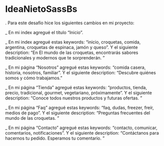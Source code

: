 # IdeaNietoSassBs

. Para este desafío hice los siguientes cambios en mi proyecto:

_ En mi index agregué el título “Inicio”.

_ En mi index agregué estas keywords: “inicio, croquetas, comida, argentina, croquetas de espinaca, jamón y queso”.
Y el siguiente description: “En El mundo de las croquetas, encontrarás sabores tradicionales y modernos que te sorprenderán. ”

_ En mi página “Nosotros” agregué estas keywords: “comida casera, historia, nosotros, familiar”.
Y el siguiente description: “Descubre quiénes somos y cómo trabajamos.”

_ En mi página “Tienda” agregué estas keywords: “productos, tienda, precio, tradicional, gourmet, vegetariano, próximamente”.
Y el siguiente description: “Conoce todos nuestros productos y futuras ofertas. ”

_ En mi página “Faq” agregué estas keywords: “faq, dudas, freezer, freír, medios de pago”.
Y el siguiente description: “Preguntas frecuentes del mundo de las croquetas. ”

_ En mi página “Contacto” agregué estas keywords: “contacto, comunicar, comentarios, notificaciones”.
Y el siguiente description: “Contáctanos para hacernos tu pedido. Esperamos tu comentario. ”

